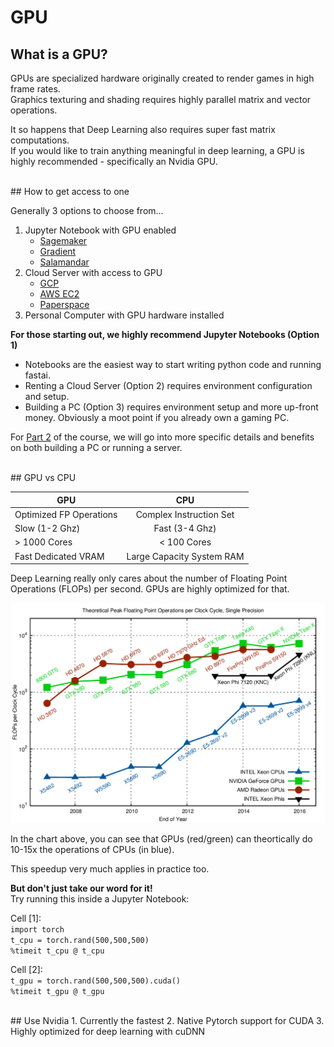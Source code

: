 # GPU

## What is a GPU?

GPUs are specialized hardware originally created to render games in high frame rates.  
Graphics texturing and shading requires highly parallel matrix and vector operations.

It so happens that Deep Learning also requires super fast matrix computations.  
If you would like to train anything meaningful in deep learning, a GPU is highly recommended - specifically an Nvidia GPU.

<br>
## How to get access to one

Generally 3 options to choose from...
1. Jupyter Notebook with GPU enabled
    * [Sagemaker]()
    * [Gradient]()
    * [Salamandar]()
2. Cloud Server with access to GPU 
    * [GCP]()
    * [AWS EC2]()
    * [Paperspace]()
3. Personal Computer with GPU hardware installed

**For those starting out, we highly recommend Jupyter Notebooks (Option 1)**
* Notebooks are the easiest way to start writing python code and running fastai.  
* Renting a Cloud Server (Option 2) requires environment configuration and setup.  
* Building a PC (Option 3) requires environment setup and more up-front money. Obviously a moot point if you already own a gaming PC.  

For [Part 2](http://course.fast.ai/part2.html) of the course, we will go into more specific details and benefits on both building a PC or running a server.  

<br>
## GPU vs CPU

| GPU                     | CPU                      |
| ----------------------- |:------------------------:|
| Optimized FP Operations | Complex Instruction Set  |
| Slow (1-2 Ghz)          | Fast (3-4 Ghz)           |
| > 1000 Cores            | < 100 Cores              |
| Fast Dedicated VRAM     | Large Capacity System RAM|

Deep Learning really only cares about the number of Floating Point Operations (FLOPs) per second. GPUs are highly optimized for that. 


![gpu_cpu_comparison.png](images/gpu_cpu_comparison.png)

In the chart above, you can see that GPUs (red/green) can theortically do 10-15x the operations of CPUs (in blue).  

This speedup very much applies in practice too. 

**But don't just take our word for it!**  
Try running this inside a Jupyter Notebook:

Cell [1]:  
`import torch`  
`t_cpu = torch.rand(500,500,500)`  
`%timeit t_cpu @ t_cpu`  

Cell [2]:  
`t_gpu = torch.rand(500,500,500).cuda()`  
`%timeit t_gpu @ t_gpu`  

<br>
## Use Nvidia
1. Currently the fastest
2. Native Pytorch support for CUDA
3. Highly optimized for deep learning with cuDNN